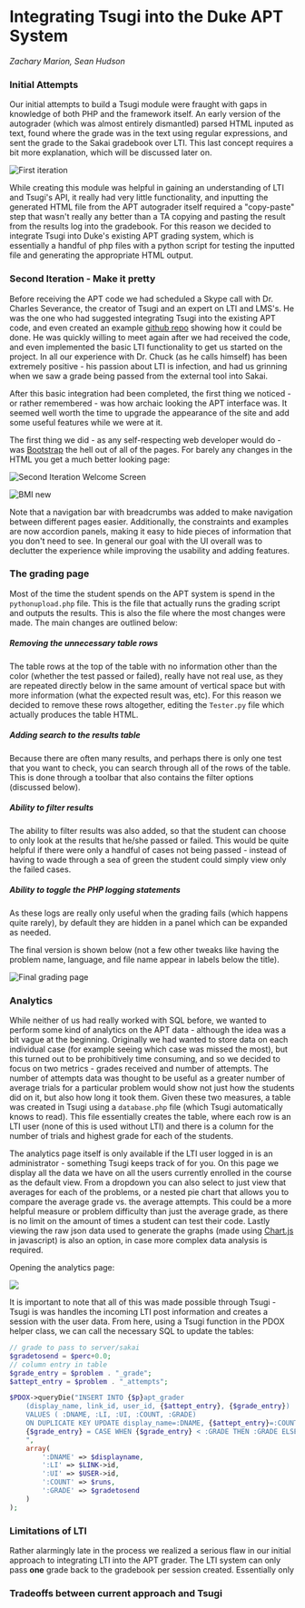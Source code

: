 # Integrating Tsugi into the Duke APT System

_Zachary Marion, Sean Hudson_

### Initial Attempts

Our initial attempts to build a Tsugi module were fraught with gaps in knowledge of both PHP and the framework itself. An early version of the autograder (which was almost entirely dismantled) parsed HTML inputed as text, found where the grade was in the text using regular expressions, and sent the grade to the Sakai gradebook over LTI. This last concept requires a bit more explanation, which will be discussed later on.

![First iteration](first_iteration.png)

While creating this module was helpful in gaining an understanding of LTI and Tsugi's API, it really had very little functionality, and inputting the generated HTML file from the APT autograder itself required a "copy-paste" step that wasn't really any better than a TA copying and pasting the result from the results log into the gradebook. For this reason we decided to integrate Tsugi into Duke's existing APT grading system, which is essentially a handful of php files with a python script for testing the inputted file and generating the appropriate HTML output.

### Second Iteration - Make it pretty

Before receiving the APT code we had scheduled a Skype call with Dr. Charles Severance, the creator of Tsugi and an expert on LTI and LMS's. He was the one who had suggested integrating Tsugi into the existing APT code, and even created an example [github repo](https://github.com/csev/tsugi-php-standalone.git) showing how it could be done. He was quickly willing to meet again after we had received the code, and even implemented the basic LTI functionality to get us started on the project. In all our experience with Dr. Chuck (as he calls himself) has been extremely positive - his passion about LTI is infection, and had us grinning when we saw a grade being passed from the external tool into Sakai.

After this basic integration had been completed, the first thing we noticed - or rather remembered - was how archaic looking the APT interface was. It seemed well worth the time to upgrade the appearance of the site and add some useful features while we were at it.

The first thing we did - as any self-respecting web developer would do - was [Bootstrap](http://getbootstrap.com/) the hell out of all of the pages. For barely any changes in the HTML you get a much better looking page:

![Second Iteration Welcome Screen](second_iteration_welcome.png)

![BMI new](BMI_new.png)

Note that a navigation bar with breadcrumbs was added to make navigation between different pages easier. Additionally, the constraints and examples are now accordion panels, making it easy to hide pieces of information that you don't need to see. In general our goal with the UI overall was to declutter the experience while improving the usability and adding features.

### The grading page

Most of the time the student spends on the APT system is spend in the `pythonupload.php` file. This is the file that actually runs the grading script and outputs the results. This is also the file where the most changes were made. The main changes are outlined below:

##### Removing the unnecessary table rows

The table rows at the top of the table with no information other than the color (whether the test passed or failed), really have not real use, as they are repeated directly below in the same amount of vertical space but with more information (what the expected result was, etc). For this reason we decided to remove these rows altogether, editing the `Tester.py` file which actually produces the table HTML.

##### Adding search to the results table

Because there are often many results, and perhaps there is only one test that you want to check, you can search through all of the rows of the table. This is done through a toolbar that also contains the filter options (discussed below).

##### Ability to filter results

The ability to filter results was also added, so that the student can choose to only look at the results that he/she passed or failed. This would be quite helpful if there were only a handful of cases not being passed - instead of having to wade through a sea of green the student could simply view only the failed cases.

##### Ability to toggle the PHP logging statements

As these logs are really only useful when the grading fails (which happens quite rarely), by default they are hidden in a panel which can be expanded as needed.

The final version is shown below (not a few other tweaks like having the problem name, language, and file name appear in labels below the title).

![Final grading page](grader_final.png)

### Analytics

While neither of us had really worked with SQL before, we wanted to perform some kind of analytics on the APT data - although the idea was a bit vague at the beginning. Originally we had wanted to store data on each individual case (for example seeing which case was missed the most), but this turned out to be prohibitively time consuming, and so we decided to focus on two metrics - grades received and number of attempts. The number of attempts data was thought to be useful as a greater number of average trials for a particular problem would show not just how the students did on it, but also how long it took them. Given these two measures, a table was created in Tsugi using a `database.php` file (which Tsugi automatically knows to read). This file essentially creates the table, where each row is an LTI user (none of this is used without LTI) and there is a column for the number of trials and highest grade for each of the students.

The analytics page itself is only available if the LTI user logged in is an administrator - something Tsugi keeps track of for you. On this page we display all the data we have on all the users currently enrolled in the course as the default view. From a dropdown you can also select to just view that averages for each of the problems, or a nested pie chart that allows you to compare the average grade vs. the average attempts. This could be a more helpful measure or problem difficulty than just the average grade, as there is no limit on the amount of times a student can test their code. Lastly viewing the raw json data used to generate the graphs (made using [Chart.js](http://www.chartjs.org/) in javascript) is also an option, in case more complex data analysis is required.

Opening the analytics page:

![](http://g.recordit.co/dTPuvW7O0v.gif)

It is important to note that all of this was made possible through Tsugi - Tsugi is was handles the incoming LTI post information and creates a session with the user data. From here, using a Tsugi function in the PDOX helper class, we can call the necessary SQL to update the tables:

```php
// grade to pass to server/sakai
$gradetosend = $perc+0.0;
// column entry in table
$grade_entry = $problem . "_grade";
$attept_entry = $problem . "_attempts";

$PDOX->queryDie("INSERT INTO {$p}apt_grader
    (display_name, link_id, user_id, {$attept_entry}, {$grade_entry})
    VALUES ( :DNAME, :LI, :UI, :COUNT, :GRADE)
    ON DUPLICATE KEY UPDATE display_name=:DNAME, {$attept_entry}=:COUNT,
    {$grade_entry} = CASE WHEN {$grade_entry} < :GRADE THEN :GRADE ELSE {$grade_entry} END
    ",
    array(
        ':DNAME' => $displayname,
        ':LI' => $LINK->id,
        ':UI' => $USER->id,
        ':COUNT' => $runs,
        ':GRADE' => $gradetosend
    )
);
```

### Limitations of LTI

Rather alarmingly late in the process we realized a serious flaw in our initial approach to integrating LTI into the APT grader. The LTI system can only pass **one** grade back to the gradebook per session created. Essentially only 

### Tradeoffs between current approach and Tsugi
